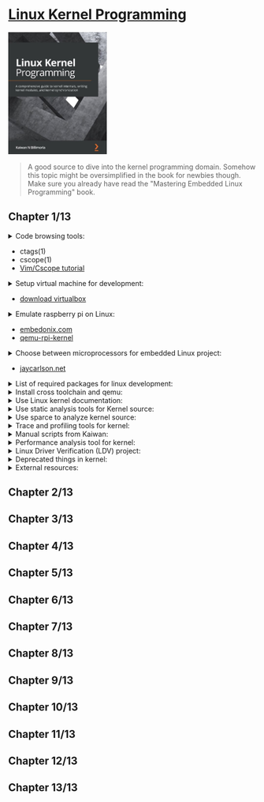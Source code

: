 # [Linux Kernel Programming](https://www.amazon.com/Linux-Kernel-Development-Cookbook-programming/dp/178995343X/ref=sr_1_1?crid=157ODC31BDOMQ&keywords=linux+kernel+programming&qid=1662213659&sprefix=%2Caps%2C2646&sr=8-1)
<img alt="9781789953435" src="../covers/9781789953435.jpg" width="200"/>

> A good source to dive into the kernel programming domain.
> Somehow this topic might be oversimplified in the book for newbies though.
> Make sure you already have read the "Mastering Embedded Linux Programming" book.

## Chapter 1/13

<details>
<summary>Code browsing tools:</summary>

</details>

* ctags(1)
* cscope(1)
* [Vim/Cscope tutorial](http://cscope.sourceforge.net/cscope_vim_tutorial.html)

<details>
<summary>Setup virtual machine for development:</summary>

</details>

* [download virtualbox](https://virtualbox.org/wiki/Downloads)

<details>
<summary>Emulate raspberry pi on Linux:</summary>

</details>

* [embedonix.com](https://embedonix.com/articles/linux/emulating-raspberry-pi-on-linux/)
* [qemu-rpi-kernel](https://github.com/dhruvvyas90/qemu-rpi-kernel/wiki)

<details>
<summary>Choose between microprocessors for embedded Linux project:</summary>

</details>

* [jaycarlson.net](https://jaycarlson.net/embedded-linux/)

<details>
<summary>List of required packages for linux development:</summary>

For Arch Linux:

```sh
base base-devel linux linux-firmware linux-headers linux-tools git
gcc tar ncurses xz openssl bc libelf bison flex net-tools curl wget
gdb make cmake gnupg ctags cscope picocom
```

For Debian:

```sh
git fakeroot build-essential tar ncurses-dev
tar xz-utils libssl-dev bc stress python3-distutils libelf-dev
linux-headers-$(uname -r) bison flex libncurses5-dev util-
linux net-tools linux-tools-$(uname -r) exuberant-ctags cscope
sysfsutils gnome-system-monitor curl perf-tools-unstable
gnuplot rt-tests indent tree pstree smem libnuma-dev numactl
hwloc bpfcc-tools sparse flawfinder cppcheck tuna hexdump
openjdk-14-jre trace-cmd virt-what
```
</details>

<details>
<summary>Install cross toolchain and qemu:</summary>

```sh
qemu-system-arm arm-none-eabi-gcc arm-none-eabi-gdb arm-none-eabi-binutils
```
</details>

<details>
<summary>Use Linux kernel documentation:</summary>

Online documentation:

* https://kernel.org/doc/html/latest

From source:

```sh
make help
make htmldocs
make pdfdocs
```

Output will be generated in `Documentation/output/latex` and `Documentation/output/html`.
</details>

<details>
<summary>Use static analysis tools for Kernel source:</summary>

Open source tools:

* [Sparse](https://sparse.wiki.kernel.org/index.php/Main_Page)
* [Coccinelle](http://coccinelle.lip6.fr/)
* [Smatch](http://repo.or.cz/w/smatch.git)
* [Flawfinder](https://dwheeler.com/flawfinder/)
* [Cppcheck](https://github.com/danmar/cppcheck)

Commercial tools:

* [SonarQube](https://www.sonarqube.org/)
* [Coverity Scan](https://scan.coverity.com/)
* [Klocwork](https://www.meteonic.com/klocwork)

</details>

<details>
<summary>Use sparce to analyze kernel source:</summary>

```sh
make C=1 CHECK="/usr/bin/sparse"
```
</details>

<details>
<summary>Trace and profiling tools for kernel:</summary>

* [Linux Trace Toolkit next generation (LTTng)](https://lttng.org/docs)
</details>

<details>
<summary>Manual scripts from Kaiwan:</summary>

* [procmap utility](https://github.com/kaiwan/procmap)
* [Simple Embeded ARM Linux System (SEALS)](https://github.com/kaiwan/procmap)
* [device-memory-readwrite](https://github.com/kaiwan/device-memory-readwrite)
* [usefulsnips](https://github.com/kaiwan/usefulsnips)
</details>

<details>
<summary>Performance analysis tool for kernel:</summary>

* bpftrace package ([bcc](https://github.com/iovisor/bcc) clang dependent)
* [manual bcc installation](https://github.com/iovisor/bcc/blob/master/INSTALL.md)
</details>

<details>
<summary>Linux Driver Verification (LDV) project:</summary>

* https://linuxtesting.org
</details>

<details>
<summary>Deprecated things in kernel:</summary>

https://www.kernel.org/doc/html/latest/process/deprecated.html#deprecated-interfaces-language-features-attributes-and-conventions
</details>

<details>
<summary>External resources:</summary>

* [Low-Level Programming University](https://github.com/gurugio/lowlevelprogramming-university)
* [Julia Evans: You can be a kernel hacker!](https://jvns.ca/blog/2014/09/18/you-can-be-a-kernel-hacker/)
* [Recurse](https://recurse.org)
* [The Eudyptula Challenge](https://github.com/agelastic/eudyptula)
* [Bootlin Toolchains](https://toolchains.bootlin.com/)
* [ELinux Toolchains](https://elinux.org/Toolchains)
</details>

## Chapter 2/13



## Chapter 3/13



## Chapter 4/13
## Chapter 5/13
## Chapter 6/13
## Chapter 7/13
## Chapter 8/13
## Chapter 9/13
## Chapter 10/13
## Chapter 11/13
## Chapter 12/13
## Chapter 13/13
